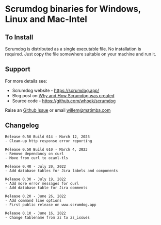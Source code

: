 # Scrumdog binaries for Windows, Linux and Mac-Intel

## To Install

Scrumdog is distributed as a single executable file. No installation is required. Just copy the file somewhere suitable on your machine and run it. 

## Support 

For more details see:

- Scrumdog website - https://scrumdog.app/  
- Blog post on [Why and How Scrumdog was created](https://whoek.com/b/jira-to-sqlite-with-scrumdog)
- Source  code - https://github.com/whoek/scrumdog

Raise an [Github Issue](https://github.com/whoek/scrumdog-binaries/issues/new)  or email willem@matimba.com

## Changelog
```
Release 0.50 Build 614 - March 12, 2023
- Clean-up http response error reporting

Release 0.50 Build 610 - March 4, 2023
- Remove dependancy on curl
- Move from curl to ocaml-tls

Release 0.40 - July 20, 2022
- Add database tables for Jira labels and components

Release 0.30 - July 19, 2022
- Add more error messages for curl
- Add database table for Jira comments

Release 0.20 - June 26, 2022
- Add command line options
- First public release on www.scrumdog.app

Release 0.10 - June 16, 2022
- Change tablename from zz to zz_issues
```
